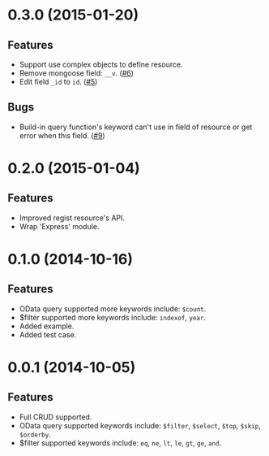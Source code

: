 # 0.3.0 (2015-01-20)

## Features

- Support use complex objects to define resource.
- Remove mongoose field: `__v`. ([#6](https://github.com/TossShinHwa/node-odata/issues/6))
- Edit field `_id` to `id`. ([#5](https://github.com/TossShinHwa/node-odata/issues/5))

## Bugs

- Build-in query function\'s keyword can\'t use in field of resource or get error when this field. ([#9](https://github.com/TossShinHwa/node-odata/issues/9))

# 0.2.0 (2015-01-04)

## Features

- Improved regist resource's API.
- Wrap 'Express' module.

# 0.1.0 (2014-10-16)

## Features

- OData query supported more keywords include: `$count`.
- $filter supported more keywords include: `indexof`, `year`.
- Added example.
- Added test case.

# 0.0.1 (2014-10-05)

## Features

- Full CRUD supported.
- OData query supported keywords include: `$filter`, `$select`, `$top`, `$skip`, `$orderby`.
- $filter supported keywords include: `eq`, `ne`, `lt`, `le`, `gt`, `ge`, `and`.
